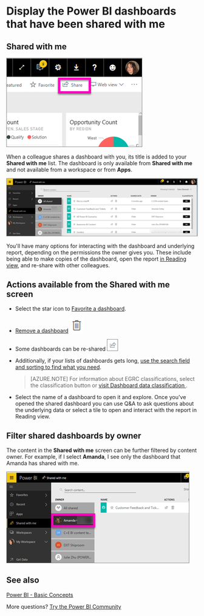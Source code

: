 ﻿<properties
   pageTitle="Display the Power BI content that has been shared with me"
   description="documentation for shared with me in Power BI"
   services="powerbi"
   documentationCenter=""
   authors="mihart"
   manager="erikre"
   backup=""
   editor=""
   tags=""
   qualityFocus="no"
   qualityDate=""/>

<tags
   ms.service="powerbi"
   ms.devlang="NA"
   ms.topic="article"
   ms.tgt_pltfrm="NA"
   ms.workload="powerbi"
   ms.date="05/03/2017"
   ms.author="mihart"/>

# Display the Power BI dashboards that have been shared with me
## Shared with me

![](media/powerbi-service-shared-with-me/power-bi-share-dash.png)

When a colleague shares a dashboard with you, its title is added to your **Shared with me** list. The dashboard is only available from **Shared with me** and not available from a workspace or from **Apps**.


![](media/powerbi-service-shared-with-me/power-bi-shared-with-me-new.png)

You'll have many options for interacting with the dashboard and underlying report, depending on the permissions the owner gives you. These include being able to make copies of the dashboard, open the report [in Reading view](powerbi-service-interact-with-a-report-in-reading-view), and re-share with other colleagues.


##  Actions available from the **Shared with me** screen

-  Select the star icon to [Favorite a dashboard](powerbi-service-favorite-dashboards.md).

-  [Remove a dashboard](powerbi-service-delete.md)  ![](media/powerbi-service-new-dashboards/power-bi-delete-icon.png)

-   Some dashboards can be re-shared  ![](media/powerbi-service-shared-with-me/power-bi-share-icon-new.png)

- Additionally, if your lists of dashboards gets long, [use the search field and sorting to find what you need](powerbi-service-navigation-search-filter-sort.md).

    >[AZURE.NOTE] For information about EGRC classifications, select the classification button or [visit Dashboard data classification ](powerbi-service-data-classification.md).

-  Select the name of a dashboard to open it and explore. Once you've opened the shared dashboard you can use Q&A to ask questions about the underlying data or select a tile to open and interact with the report in Reading view.

##  Filter shared dashboards by owner

The content in the **Shared with me** screen can be further filtered by content owner. For example, if I select **Amanda**, I see only the dashboard that Amanda has shared with me.

![](media/powerbi-service-shared-with-me/power-bi-owner.png)


##  See also

[Power BI - Basic Concepts](powerbi-service-basic-concepts.md)

More questions? [Try the Power BI Community](http://community.powerbi.com/)
